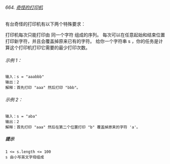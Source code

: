 ###### 664. [奇怪的打印机](https://leetcode-cn.com/problems/strange-printer/)

有台奇怪的打印机有以下两个特殊要求：

打印机每次只能打印由 同一个字符 组成的序列。
每次可以在任意起始和结束位置打印新字符，并且会覆盖掉原来已有的字符。
给你一个字符串 s ，你的任务是计算这个打印机打印它需要的最少打印次数。

###### 示例 1：

```
输入：s = "aaabbb"
输出：2
解释：首先打印 "aaa" 然后打印 "bbb"。
```

###### 示例 2：

```
输入：s = "aba"
输出：2
解释：首先打印 "aaa" 然后在第二个位置打印 "b" 覆盖掉原来的字符 'a'。
```
##### 提示

```
1 <= s.length <= 100
s 由小写英文字母组成
```


